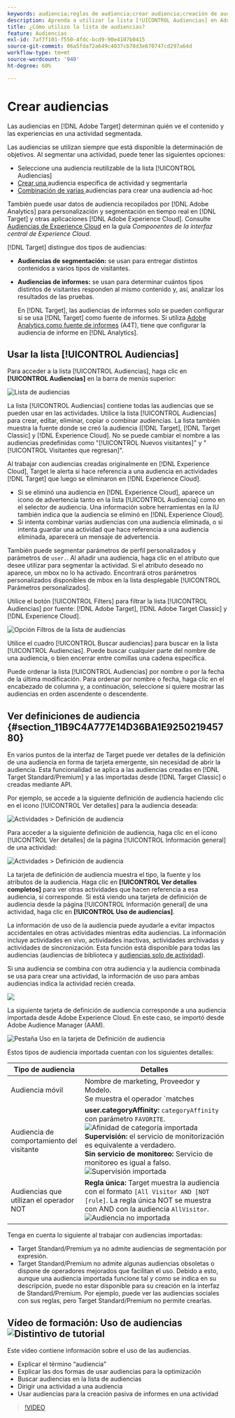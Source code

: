 ```yaml
---
keywords: audiencia;reglas de audiencia;crear audiencia;creación de audiencia;segmentación de audiencia;informe de audiencia;audiencia de informe;segmento;parámetros de perfil personalizados;definición de audiencia;lista de audiencias
description: Aprenda a utilizar la lista [!UICONTROL Audiencias] en Adobe [!DNL Target] y a ver las tarjetas de Definición de audiencia que contienen detalles de audiencia e información de uso.
title: ¿Cómo utilizo la lista de audiencias?
feature: Audiencias
exl-id: 7af7f101-f550-4fdc-bcd9-90e4107b0415
source-git-commit: 06a5fda72a649c4037cb78d3e670747cd297a64d
workflow-type: tm+mt
source-wordcount: '940'
ht-degree: 60%

---
```


# Crear audiencias

Las audiencias en [!DNL Adobe Target] determinan quién ve el contenido y las experiencias en una actividad segmentada.

Las audiencias se utilizan siempre que está disponible la determinación de objetivos. Al segmentar una actividad, puede tener las siguientes opciones:

* Seleccione una audiencia reutilizable de la lista [!UICONTROL Audiencias]
* [Crear una ](/help/c-target/creating-activity-only-audience.md) audiencia específica de actividad y segmentarla
* [Combinación de varias ](/help/c-target/combining-multiple-audiences.md#concept_A7386F1EA4394BD2AB72399C225981E5) audiencias para crear una audiencia ad-hoc

También puede usar datos de audiencia recopilados por [!DNL Adobe Analytics] para personalización y segmentación en tiempo real en [!DNL Target] y otras aplicaciones [!DNL Adobe Experience Cloud]. Consulte [Audiencias de Experience Cloud](https://experienceleague.adobe.com/docs/core-services/interface/audiences/audience-library.html?lang=es) en la guía *Componentes de la interfaz central de Experience Cloud*.

[!DNL Target] distingue dos tipos de audiencias:

* **Audiencias de segmentación:** se usan para entregar distintos contenidos a varios tipos de visitantes.
* **Audiencias de informes:** se usan para determinar cuántos tipos distintos de visitantes responden al mismo contenido y, así, analizar los resultados de las pruebas.

   En [!DNL Target], las audiencias de informes solo se pueden configurar si se usa [!DNL Target] como fuente de informes. Si utiliza [ Adobe Analytics como fuente de informes](/help/c-integrating-target-with-mac/a4t/a4t.md) (A4T), tiene que configurar la audiencia de informe en [!DNL Analytics].

## Usar la lista [!UICONTROL Audiencias]

Para acceder a la lista [!UICONTROL Audiencias], haga clic en **[!UICONTROL Audiencias]** en la barra de menús superior:

![Lista de audiencias](/help/c-target/c-audiences/assets/audiences_list.png)

La lista [!UICONTROL Audiencias] contiene todas las audiencias que se pueden usar en las actividades. Utilice la lista [!UICONTROL Audiencias] para crear, editar, eliminar, copiar o combinar audiencias. La lista también muestra la fuente donde se creó la audiencia ([!DNL Target], [!DNL Target Classic] y [!DNL Experience Cloud]. No se puede cambiar el nombre a las audiencias predefinidas como &quot;[!UICONTROL Nuevos visitantes]&quot; y &quot;[!UICONTROL Visitantes que regresan]&quot;.

Al trabajar con audiencias creadas originalmente en [!DNL Experience Cloud], Target le alerta si hace referencia a una audiencia en actividades [!DNL Target] que luego se eliminaron en [!DNL Experience Cloud].

* Si se eliminó una audiencia en [!DNL Experience Cloud], aparece un icono de advertencia tanto en la lista [!UICONTROL Audiencia] como en el selector de audiencia. Una información sobre herramientas en la IU también indica que la audiencia se eliminó en [!DNL Experience Cloud].
* Si intenta combinar varias audiencias con una audiencia eliminada, o si intenta guardar una actividad que hace referencia a una audiencia eliminada, aparecerá un mensaje de advertencia.

También puede segmentar parámetros de perfil personalizados y parámetros de `user.`. Al añadir una audiencia, haga clic en el atributo que desee utilizar para segmentar la actividad. Si el atributo deseado no aparece, un mbox no lo ha activado. Encontrará otros parámetros personalizados disponibles de mbox en la lista desplegable [!UICONTROL Parámetros personalizados].

Utilice el botón [!UICONTROL Filters] para filtrar la lista [!UICONTROL Audiencias] por fuente: [!DNL Adobe Target], [!DNL Adobe Target Classic] y [!DNL Experience Cloud].

![Opción Filtros de la   lista de audiencias](/help/c-target/c-audiences/assets/filters.png)

Utilice el cuadro [!UICONTROL Buscar audiencias] para buscar en la lista [!UICONTROL Audiencias]. Puede buscar cualquier parte del nombre de una audiencia, o bien encerrar entre comillas una cadena específica.

Puede ordenar la lista [!UICONTROL Audiencias] por nombre o por la fecha de la última modificación. Para ordenar por nombre o fecha, haga clic en el encabezado de columna y, a continuación, seleccione si quiere mostrar las audiencias en orden ascendente o descendente.

## Ver definiciones de audiencia {#section_11B9C4A777E14D36BA1E925021945780}

En varios puntos de la interfaz de Target puede ver detalles de la definición de una audiencia en forma de tarjeta emergente, sin necesidad de abrir la audiencia. Esta funcionalidad se aplica a las audiencias creadas en [!DNL Target Standard/Premium] y a las importadas desde [!DNL Target Classic] o creadas mediante API.

Por ejemplo, se accede a la siguiente definición de audiencia haciendo clic en el icono [!UICONTROL Ver detalles] para la audiencia deseada:

![Actividades > Definición de audiencia](assets/audience_definition_list.png)

Para acceder a la siguiente definición de audiencia, haga clic en el icono [!UICONTROL Ver detalles] de la página [!UICONTROL Información general] de una actividad:

![Actividades > Definición de audiencia](/help/c-target/c-audiences/assets/view-details-activity-overview.png)

La tarjeta de definición de audiencia muestra el tipo, la fuente y los atributos de la audiencia. Haga clic en **[!UICONTROL Ver detalles completos]** para ver otras actividades que hacen referencia a esa audiencia, si corresponde. Si está viendo una tarjeta de definición de audiencia desde la página [!UICONTROL Información general] de una actividad, haga clic en **[!UICONTROL Uso de audiencias]**.

La información de uso de la audiencia puede ayudarle a evitar impactos accidentales en otras actividades mientras edita audiencias. La información incluye actividades en vivo, actividades inactivas, actividades archivadas y actividades de sincronización. Esta función está disponible para todas las audiencias (audiencias de biblioteca y  [audiencias solo de actividad](/help/c-target/creating-activity-only-audience.md#concept_A6BADCF530ED4AE1852E677FEBE68483)).

Si una audiencia se combina con otra audiencia y la audiencia combinada se usa para crear una actividad, la información de uso para ambas audiencias indica la actividad recién creada.

![](assets/audience_definition_list_usage.png)

La siguiente tarjeta de definición de audiencia corresponde a una audiencia importada desde Adobe Experience Cloud. En este caso, se importó desde Adobe Audience Manager (AAM).

![Pestaña Uso en la tarjeta de Definición de audiencia](assets/audience_definition_mc.png)

Estos tipos de audiencia importada cuentan con los siguientes detalles:

| Tipo de audiencia | Detalles |
|--- |--- |
| Audiencia móvil | Nombre de marketing, Proveedor y Modelo.<br>Se muestra el operador `matches | does not match` en lugar de `equals | does not equal`<br>![Audiencia móvil importada](/help/c-target/c-audiences/assets/imported_mobile_audience.png). |
| Audiencia de comportamiento del visitante | **user.categoryAffinity:** `categoryAffinity` con parámetro `FAVORITE`.<br>![Afinidad de categoría importada ](/help/c-target/c-audiences/assets/imported_category_affinity.png)<br>**Supervisión:** el servicio de monitorización es equivalente a verdadero.<br>**Sin servicio de monitoreo:** Servicio de monitoreo es igual a falso.<br>![Supervisión importada](/help/c-target/c-audiences/assets/imported_monitoring.png) |
| Audiencias que utilizan el operador NOT | **Regla única:** Target muestra la audiencia con el formato `[All Visitor AND [NOT [rule]`. La regla única NOT se muestra con AND con la audiencia `AllVisitor`.<br>![Audiencia no importada](/help/c-target/c-audiences/assets/imported_not_audience.png) |

Tenga en cuenta lo siguiente al trabajar con audiencias importadas:

* Target Standard/Premium ya no admite audiencias de segmentación por expresión.
* Target Standard/Premium no admite algunas audiencias obsoletas o dispone de operadores mejorados que facilitan el uso. Debido a esto, aunque una audiencia importada funcione tal y como se indica en su descripción, puede no estar disponible para su creación en la interfaz de Standard/Premium. Por ejemplo, puede ver las audiencias sociales con sus reglas, pero Target Standard/Premium no permite crearlas.

## Vídeo de formación: Uso de audiencias ![Distintivo de tutorial](/help/assets/tutorial.png)

Este vídeo contiene información sobre el uso de las audiencias.

* Explicar el término “audiencia”
* Explicar las dos formas de usar audiencias para la optimización
* Buscar audiencias en la lista de audiencias
* Dirigir una actividad a una audiencia
* Usar audiencias para la creación pasiva de informes en una actividad

>[!VIDEO](https://video.tv.adobe.com/v/17398)
